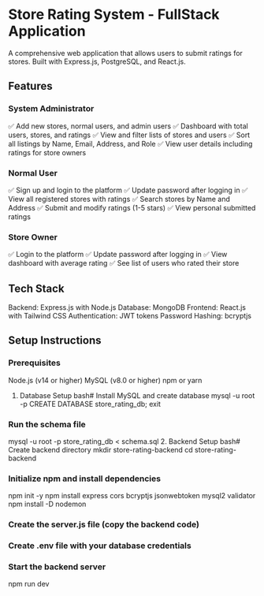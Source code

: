 # Store Rating System - FullStack Application
A comprehensive web application that allows users to submit ratings for stores. Built with Express.js, PostgreSQL, and React.js.
## Features

### System Administrator

✅ Add new stores, normal users, and admin users
✅ Dashboard with total users, stores, and ratings
✅ View and filter lists of stores and users
✅ Sort all listings by Name, Email, Address, and Role
✅ View user details including ratings for store owners

### Normal User

✅ Sign up and login to the platform
✅ Update password after logging in
✅ View all registered stores with ratings
✅ Search stores by Name and Address
✅ Submit and modify ratings (1-5 stars)
✅ View personal submitted ratings

### Store Owner

✅ Login to the platform
✅ Update password after logging in
✅ View dashboard with average rating
✅ See list of users who rated their store

## Tech Stack

Backend: Express.js with Node.js
Database: MongoDB
Frontend: React.js with Tailwind CSS
Authentication: JWT tokens
Password Hashing: bcryptjs

## Setup Instructions

### Prerequisites

Node.js (v14 or higher)
MySQL (v8.0 or higher)
npm or yarn

1. Database Setup
bash# Install MySQL and create database
mysql -u root -p
CREATE DATABASE store_rating_db;
exit

### Run the schema file
mysql -u root -p store_rating_db < schema.sql
2. Backend Setup
bash# Create backend directory
mkdir store-rating-backend
cd store-rating-backend

### Initialize npm and install dependencies
npm init -y
npm install express cors bcryptjs jsonwebtoken mysql2 validator
npm install -D nodemon

### Create the server.js file (copy the backend code)
### Create .env file with your database credentials

### Start the backend server
npm run dev
